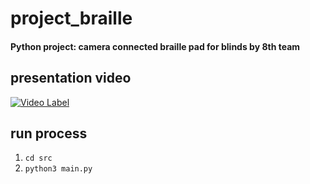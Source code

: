 # project_braille
#### Python project: camera connected braille pad for blinds by 8th team

## presentation video

[![Video Label](http://img.youtube.com/vi/EhNzioYDcAI/0.jpg)](https://www.youtube.com/watch?v=EhNzioYDcAI)
## run process
1. `cd src`
2. `python3 main.py`
